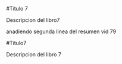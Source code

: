
#Titulo 7

Descripcion del libro7

anadiendo segunda linea del resumen vid 79

#Titulo7

Descripcion del libro 7 

